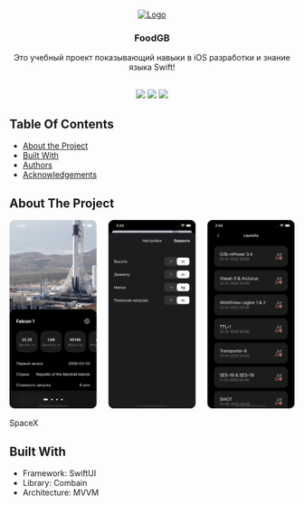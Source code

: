 <br/>
<p align="center">
  <a href="https://github.com/heoh888/FoodGB">
    <img src="https://firebasestorage.googleapis.com/v0/b/project-shop-adbd5.appspot.com/o/logoGitHub.png?alt=media&token=2ce7b38e-3f81-46f3-a9ea-123f43c0ae53" alt="Logo" width="80" height="80">
  </a>

  <h3 align="center">FoodGB</h3>

  <p align="center">
    Это учебный проект показывающий навыки в iOS разработки и знание языка Swift!
    <br/>
    <br/>
  </p>
</p>

<p align="center">
<img src="https://img.shields.io/github/downloads/heoh888/FoodGB/total">
  <img src="https://img.shields.io/github/contributors/heoh888/FoodGB?color=dark-green">
  <img src="https://img.shields.io/github/issues/heoh888/FoodGB">
</p>

## Table Of Contents

* [About the Project](#about-the-project)
* [Built With](#built-with)
* [Authors](#authors)
* [Acknowledgements](#acknowledgements)

## About The Project

![Screen Shot](https://raw.githubusercontent.com/Heoh888/SpaceX/main/SpaceX/Resources/Assets.xcassets/Screens.imageset/Screens.png)

SpaceX

## Built With

* Framework: SwiftUI
* Library: Combain
* Architecture: MVVM
